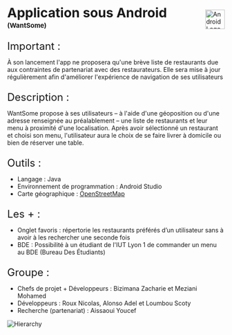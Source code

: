 <div><p style="font-weight:bold ; font-size:30px">Application sous Android</p><img style=" float:right ; width:45px ; margin-top:-55px" src="https://png.icons8.com/metro/1600/android-os.png" alt="Android Logo"></div>

# <p style="font-size:15px ; margin:0px ; margin-top:-37px">(WantSome)</p>

<div><p style="font-size:24px ; margin-bottom:5px">Important :</p>

À son lancement l'app ne proposera qu'une brève liste de restaurants due aux contraintes de partenariat avec des restaurateurs. Elle sera mise à jour régulièrement afin d'améliorer
l'expérience de navigation de ses utilisateurs</div>


<div><p style="font-size:24px ; margin-bottom:5px">Description :</p>

WantSome propose à ses utilisateurs – à l'aide d'une géoposition ou d'une adresse renseignée au préalablement – une liste de restaurants et leur menu à proximité d'une localisation. Après
avoir sélectionné un restaurant et choisi son menu, l'utilisateur aura le choix de se faire livrer à domicile ou bien de réserver une table.</div>


<div><p style="font-size:24px ; margin-bottom:5px">Outils :</p>

<ul><li>Langage : Java</li>
<li>Environnement de programmation : Android Studio</li>
<li>Carte géographique : <a href="http://www.openstreetmap.org/" target="_blank">OpenStreetMap</a></li>
</ul></div>


<div><p style="font-size:24px ; margin-bottom:5px">Les + :</p>

<ul><li>Onglet favoris : répertorie les restaurants préférés d’un utilisateur sans à avoir à les rechercher une seconde fois</li>
<li>BDE : Possibilité à un étudiant de l'IUT Lyon 1 de commander un menu au BDE (Bureau Des Étudiants)</li>
</ul></div>


<div><p style="font-size:24px ; margin-bottom:5px">Groupe :</p>

<ul><li>Chefs de projet + Développeurs : Bizimana Zacharie et Meziani Mohamed</li>
<li>Développeurs : Roux Nicolas, Alonso Adel et Loumbou Scoty</li>
<li>Recherche (partenariat) : Aissaoui Youcef</li></ul>

<img src="https://image.ibb.co/fN0xf7/hierarchie.png" alt="Hierarchy"></div>